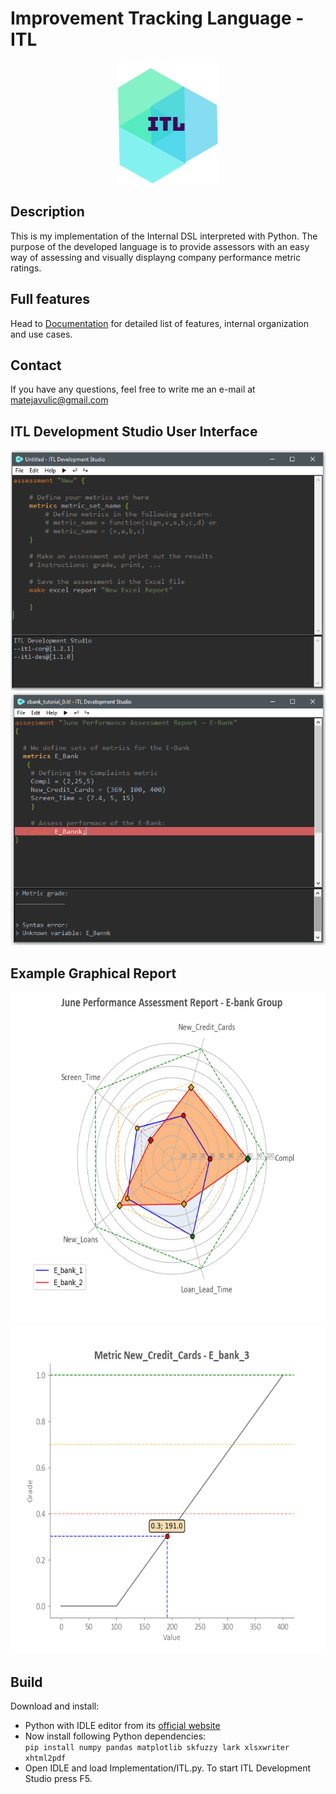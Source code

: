 # Improvement Tracking Language - ITL

<p align="center">
  <img width="162px" height="195px" src="https://raw.githubusercontent.com/matejavulic/improvement-tracking-language/master/Resources/itl.png">
</p>

## Description
This is my implementation of the Internal DSL interpreted with Python. The purpose of the developed language is to provide assessors with an easy way of assessing and visually displayng company performance metric ratings.

## Full features
Head to [Documentation](https://matejavulic.github.io/) for detailed list of features, internal organization and use cases.

## Contact
If you have any questions, feel free to write me an e-mail at matejavulic@gmail.com

## ITL Development Studio User Interface 
<p align="center">
  <img src="https://raw.githubusercontent.com/matejavulic/improvement-tracking-language/master/Resources/ide1.png">
  <img src="https://raw.githubusercontent.com/matejavulic/improvement-tracking-language/master/Resources/ide2.png">
</p>

## Example Graphical Report
<p align="center">
  <img width="686px" height="528px" src="https://raw.githubusercontent.com/matejavulic/improvement-tracking-language/master/Resources/report1.png">
  <img width="686px" height="528px" src="https://raw.githubusercontent.com/matejavulic/improvement-tracking-language/master/Resources/report2.png">
</p>

## Build
Download and install:  
- Python with IDLE editor from its [official website](https://www.python.org/downloads/)
- Now install following Python dependencies:  
    `pip install numpy pandas matplotlib skfuzzy lark xlsxwriter xhtml2pdf`
- Open IDLE and load Implementation/ITL.py. To start ITL Development Studio press F5.
